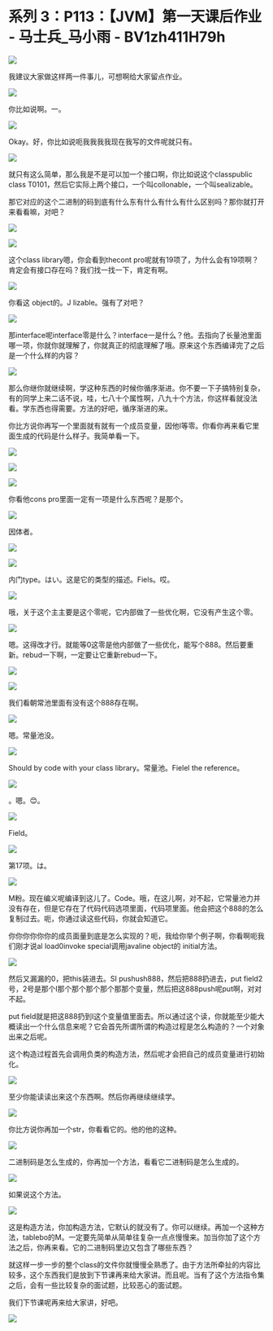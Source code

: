 # 系列 3：P113：【JVM】第一天课后作业 - 马士兵_马小雨 - BV1zh411H79h

![](img/cecafbd7ad3e86d683b2800bbd68b31e_0.png)

我建议大家做这样两一件事儿，可想啊给大家留点作业。

![](img/cecafbd7ad3e86d683b2800bbd68b31e_2.png)

你比如说啊。一。

![](img/cecafbd7ad3e86d683b2800bbd68b31e_4.png)

Okay。好，你比如说呃我我我我现在我写的文件呢就只有。

![](img/cecafbd7ad3e86d683b2800bbd68b31e_6.png)

就只有这么简单，那么我是不是可以加一个接口啊，你比如说这个classpublic class T0101，然后它实际上两个接口，一个叫collonable，一个叫sealizable。

那它对应的这个二进制的码到底有什么东有什么有什么有什么区别吗？那你就打开来看看嘛，对吧？

![](img/cecafbd7ad3e86d683b2800bbd68b31e_8.png)

![](img/cecafbd7ad3e86d683b2800bbd68b31e_9.png)

这个class library嗯，你会看到thecont pro呢就有19项了，为什么会有19项啊？肯定会有接口存在吗？我们找一找一下，肯定有啊。



![](img/cecafbd7ad3e86d683b2800bbd68b31e_11.png)

你看这 object的。J Iizable。强有了对吧？

![](img/cecafbd7ad3e86d683b2800bbd68b31e_13.png)

那interface呢interface零是什么？interface一是什么？他。去指向了长量池里面哪一项，你就你就理解了，你就真正的彻底理解了哦。原来这个东西编译完了之后是一个什么样的内容？



![](img/cecafbd7ad3e86d683b2800bbd68b31e_15.png)

那么你继你就继续啊，学这种东西的时候你循序渐进。你不要一下子搞特别复杂，有的同学上来二话不说，哇，七八十个属性啊，八九十个方法，你这样看就没法看。学东西也得需要。方法的好吧，循序渐进的来。

你比方说你再写一个里面就有就有一个成员变量，因他I等零。你看你再来看它里面生成的代码是什么样子。我简单看一下。



![](img/cecafbd7ad3e86d683b2800bbd68b31e_17.png)

![](img/cecafbd7ad3e86d683b2800bbd68b31e_18.png)

![](img/cecafbd7ad3e86d683b2800bbd68b31e_19.png)

你看他cons pro里面一定有一项是什么东西呢？是那个。

![](img/cecafbd7ad3e86d683b2800bbd68b31e_21.png)

因体者。

![](img/cecafbd7ad3e86d683b2800bbd68b31e_23.png)

![](img/cecafbd7ad3e86d683b2800bbd68b31e_24.png)

内门type。はい。这是它的类型的描述。Fiels。哎。

![](img/cecafbd7ad3e86d683b2800bbd68b31e_26.png)

哦，关于这个主主要是这个零呢，它内部做了一些优化啊，它没有产生这个零。

![](img/cecafbd7ad3e86d683b2800bbd68b31e_28.png)

嗯。这得改才行。就能等0这零是他内部做了一些优化，能写个888。然后要重新。rebud一下啊，一定要让它重新rebud一下。



![](img/cecafbd7ad3e86d683b2800bbd68b31e_30.png)

![](img/cecafbd7ad3e86d683b2800bbd68b31e_31.png)

我们看朝常池里面有没有这个888存在啊。

![](img/cecafbd7ad3e86d683b2800bbd68b31e_33.png)

嗯。常量池没。

![](img/cecafbd7ad3e86d683b2800bbd68b31e_35.png)

Should by code with your class library。常量池。Fielel the reference。



![](img/cecafbd7ad3e86d683b2800bbd68b31e_37.png)

。嗯。😊。

![](img/cecafbd7ad3e86d683b2800bbd68b31e_39.png)

Field。

![](img/cecafbd7ad3e86d683b2800bbd68b31e_41.png)

第17项。は。

![](img/cecafbd7ad3e86d683b2800bbd68b31e_43.png)

M粉。现在编义呢编译到这儿了。Code。哦，在这儿啊，对不起，它常量池力并没有存在，但是它存在了代码代码选项里面，代码项里面。他会把这个888的怎么复制过去。呃，你通过读这些代码，你就会知道它。

你你你你你你的成员面量到底是怎么实现的？呃，我给你举个例子啊，你看啊呃我们刚才说al load0invoke special调用javaline object的 initial方法。



![](img/cecafbd7ad3e86d683b2800bbd68b31e_45.png)

然后又漏漏的0，把this装进去。SI pushush888，然后把888扔进去，put field2号，2号是那个I那个那个那个那个那那个变量，然后把这888push呢put啊，对对不起。

put field就是把这888扔到I这个变量值里面去。所以通过这个读，你就能至少能大概读出一个什么信息来呢？它会首先所谓所谓的构造过程是怎么构造的？一个对象出来之后呢。

这个构造过程首先会调用负类的构造方法，然后呢才会把自己的成员变量进行初始化。

![](img/cecafbd7ad3e86d683b2800bbd68b31e_47.png)

至少你能读读出来这个东西啊。然后你再继续继续学。

![](img/cecafbd7ad3e86d683b2800bbd68b31e_49.png)

你比方说你再加一个str，你看看它的。他的他的这种。

![](img/cecafbd7ad3e86d683b2800bbd68b31e_51.png)

二进制码是怎么生成的，你再加一个方法，看看它二进制码是怎么生成的。

![](img/cecafbd7ad3e86d683b2800bbd68b31e_53.png)

如果说这个方法。

![](img/cecafbd7ad3e86d683b2800bbd68b31e_55.png)

这是构造方法，你加构造方法，它默认的就没有了。你可以继续。再加一个这种方法，tablebo的M。一定要先简单从简单往复杂一点点慢慢来。加当你加了这个方法之后，你再来看。它的二进制码里边又包含了哪些东西？

就这样一步一步的整个class的文件你就慢慢全熟悉了。由于方法所牵扯的内容比较多，这个东西我们是放到下节课再来给大家讲。而且呢。当有了这个方法指令集之后，会有一些比较复杂的面试题，比较恶心的面试题。

我们下节课呢再来给大家讲，好吧。

![](img/cecafbd7ad3e86d683b2800bbd68b31e_57.png)